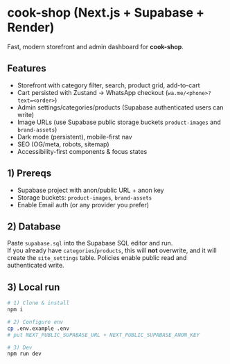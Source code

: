 # cook-shop (Next.js + Supabase + Render)

Fast, modern storefront and admin dashboard for **cook-shop**.

## Features
- Storefront with category filter, search, product grid, add-to-cart
- Cart persisted with Zustand → WhatsApp checkout (`wa.me/<phone>?text=<order>`)
- Admin settings/categories/products (Supabase authenticated users can write)
- Image URLs (use Supabase public storage buckets `product-images` and `brand-assets`)
- Dark mode (persistent), mobile-first nav
- SEO (OG/meta, robots, sitemap)
- Accessibility-first components & focus states

## 1) Prereqs
- Supabase project with anon/public URL + anon key
- Storage buckets: `product-images`, `brand-assets`
- Enable Email auth (or any provider you prefer)

## 2) Database
Paste `supabase.sql` into the Supabase SQL editor and run.  
If you already have `categories`/`products`, this will **not** overwrite, and it will create the `site_settings` table. Policies enable public read and authenticated write.

## 3) Local run
```bash
# 1) Clone & install
npm i

# 2) Configure env
cp .env.example .env
# put NEXT_PUBLIC_SUPABASE_URL + NEXT_PUBLIC_SUPABASE_ANON_KEY

# 3) Dev
npm run dev
